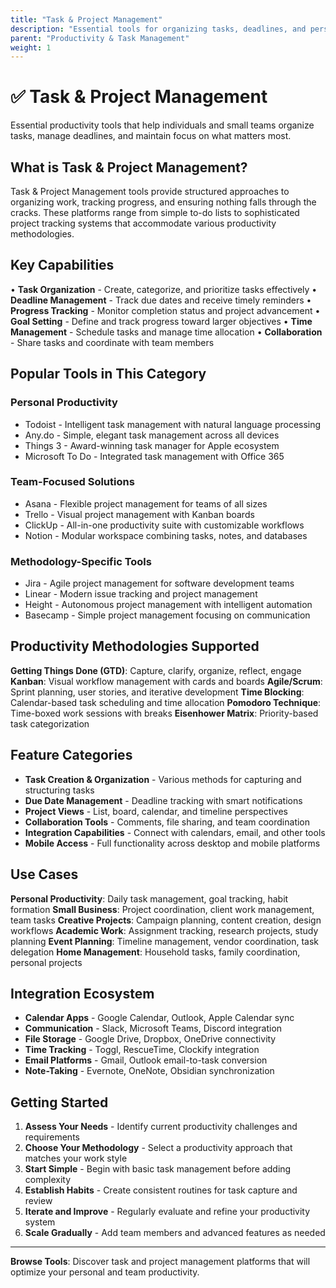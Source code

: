 ```yaml
---
title: "Task & Project Management"
description: "Essential tools for organizing tasks, deadlines, and personal productivity"
parent: "Productivity & Task Management"
weight: 1
---
```


# ✅ Task & Project Management

Essential productivity tools that help individuals and small teams organize tasks, manage deadlines, and maintain focus on what matters most.

## What is Task & Project Management?

Task & Project Management tools provide structured approaches to organizing work, tracking progress, and ensuring nothing falls through the cracks. These platforms range from simple to-do lists to sophisticated project tracking systems that accommodate various productivity methodologies.

## Key Capabilities

• **Task Organization** - Create, categorize, and prioritize tasks effectively
• **Deadline Management** - Track due dates and receive timely reminders
• **Progress Tracking** - Monitor completion status and project advancement
• **Goal Setting** - Define and track progress toward larger objectives
• **Time Management** - Schedule tasks and manage time allocation
• **Collaboration** - Share tasks and coordinate with team members

## Popular Tools in This Category

### Personal Productivity
- Todoist - Intelligent task management with natural language processing
- Any.do - Simple, elegant task management across all devices
- Things 3 - Award-winning task manager for Apple ecosystem
- Microsoft To Do - Integrated task management with Office 365

### Team-Focused Solutions
- Asana - Flexible project management for teams of all sizes
- Trello - Visual project management with Kanban boards
- ClickUp - All-in-one productivity suite with customizable workflows
- Notion - Modular workspace combining tasks, notes, and databases

### Methodology-Specific Tools
- Jira - Agile project management for software development teams
- Linear - Modern issue tracking and project management
- Height - Autonomous project management with intelligent automation
- Basecamp - Simple project management focusing on communication

## Productivity Methodologies Supported

**Getting Things Done (GTD)**: Capture, clarify, organize, reflect, engage
**Kanban**: Visual workflow management with cards and boards
**Agile/Scrum**: Sprint planning, user stories, and iterative development
**Time Blocking**: Calendar-based task scheduling and time allocation
**Pomodoro Technique**: Time-boxed work sessions with breaks
**Eisenhower Matrix**: Priority-based task categorization

## Feature Categories

- **Task Creation & Organization** - Various methods for capturing and structuring tasks
- **Due Date Management** - Deadline tracking with smart notifications
- **Project Views** - List, board, calendar, and timeline perspectives
- **Collaboration Tools** - Comments, file sharing, and team coordination
- **Integration Capabilities** - Connect with calendars, email, and other tools
- **Mobile Access** - Full functionality across desktop and mobile platforms

## Use Cases

**Personal Productivity**: Daily task management, goal tracking, habit formation
**Small Business**: Project coordination, client work management, team tasks
**Creative Projects**: Campaign planning, content creation, design workflows
**Academic Work**: Assignment tracking, research projects, study planning
**Event Planning**: Timeline management, vendor coordination, task delegation
**Home Management**: Household tasks, family coordination, personal projects

## Integration Ecosystem

- **Calendar Apps** - Google Calendar, Outlook, Apple Calendar sync
- **Communication** - Slack, Microsoft Teams, Discord integration
- **File Storage** - Google Drive, Dropbox, OneDrive connectivity
- **Time Tracking** - Toggl, RescueTime, Clockify integration
- **Email Platforms** - Gmail, Outlook email-to-task conversion
- **Note-Taking** - Evernote, OneNote, Obsidian synchronization

## Getting Started

1. **Assess Your Needs** - Identify current productivity challenges and requirements
2. **Choose Your Methodology** - Select a productivity approach that matches your work style
3. **Start Simple** - Begin with basic task management before adding complexity
4. **Establish Habits** - Create consistent routines for task capture and review
5. **Iterate and Improve** - Regularly evaluate and refine your productivity system
6. **Scale Gradually** - Add team members and advanced features as needed

---

**Browse Tools**: Discover task and project management platforms that will optimize your personal and team productivity.
